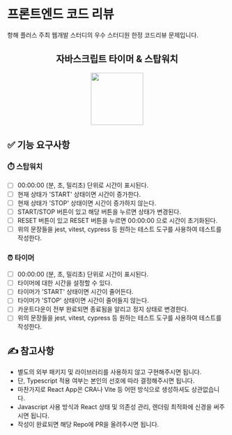 # 프론트엔드 코드 리뷰

항해 플러스 주최 웹개발 스터디의 우수 스터디원 한정 코드리뷰 문제입니다.

<h2 align="middle">자바스크립트 타이머 & 스탑워치</h2>
<p align="middle" >
  <img width="120px;" src="images/ic_clock.webp"/>
</p>

## ✅ 기능 요구사항

### ⏱️ 스탑워치

- [ ] 00:00:00 (분, 초, 밀리초) 단위로 시간이 표시된다.
- [ ] 현재 상태가 'START' 상태이면 시간이 증가한다.
- [ ] 현재 상태가 'STOP' 상태이면 시간이 증가하지 않는다.
- [ ] START/STOP 버튼이 있고 해당 버튼을 누르면 상태가 변경된다.
- [ ] RESET 버튼이 있고 RESET 버튼을 누르면 00:00:00 으로 시간이 초기화된다.
- [ ] 위의 문장들을 jest, vitest, cypress 등 원하는 테스트 도구를 사용하여 테스트를 작성한다.

### ⏰ 타이머

- [ ] 00:00:00 (분, 초, 밀리초) 단위로 시간이 표시된다.
- [ ] 타이머에 대한 시간을 설정할 수 있다.
- [ ] 타이머가 'START' 상태이면 시간이 줄어든다.
- [ ] 타이머가 'STOP' 상태이면 시간이 줄어들지 않는다.
- [ ] 카운트다운이 전부 완료되면 종료됨을 알리고 정지 상태로 변경한다.
- [ ] 위의 문장들을 jest, vitest, cypress 등 원하는 테스트 도구를 사용하여 테스트를 작성한다.

## ✍️ 참고사항

- 별도의 외부 패키지 및 라이브러리를 사용하지 않고 구현해주시면 됩니다.
- 단, Typescript 적용 여부는 본인의 선호에 따라 결정해주시면 됩니다.
- 마찬가지로 React App은 CRA나 Vite 등 어떤 방식으로 생성하셔도 상관없습니다.
- Javascript 사용 방식과 React 상태 및 의존성 관리, 렌더링 최적화에 신경을 써주시면 됩니다.
- 작성이 완료되면 해당 Repo에 PR을 올려주시면 됩니다.

